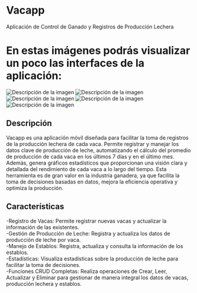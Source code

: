 # Vacapp
Aplicación de Control de Ganado y Registros de Producción Lechera
# En estas imágenes podrás visualizar un poco las interfaces de la aplicación:
![Descripción de la imagen](https://github.com/daviderazo04/Vacapp/blob/317666c5541c9a62c87683330ef391cc6db57797/im%C3%A1genes%20app/1.png)
![Descripción de la imagen](https://github.com/daviderazo04/Vacapp/blob/317666c5541c9a62c87683330ef391cc6db57797/im%C3%A1genes%20app/2.png)
![Descripción de la imagen](https://github.com/daviderazo04/Vacapp/blob/317666c5541c9a62c87683330ef391cc6db57797/im%C3%A1genes%20app/3.png)
![Descripción de la imagen](https://github.com/daviderazo04/Vacapp/blob/317666c5541c9a62c87683330ef391cc6db57797/im%C3%A1genes%20app/4.png)
![Descripción de la imagen](https://github.com/daviderazo04/Vacapp/blob/317666c5541c9a62c87683330ef391cc6db57797/im%C3%A1genes%20app/5.png)
## Descripción

Vacapp es una aplicación móvil diseñada para facilitar la toma de registros de la producción lechera de cada vaca. Permite registrar y manejar los datos clave de producción de leche, automatizando el cálculo del promedio de producción de cada vaca en los últimos 7 días y en el último mes. Además, genera gráficos estadísticos que proporcionan una visión clara y detallada del rendimiento de cada vaca a lo largo del tiempo. Esta herramienta es de gran valor en la industria ganadera, ya que facilita la toma de decisiones basadas en datos, mejora la eficiencia operativa y optimiza la producción.

## Características

-Registro de Vacas: Permite registrar nuevas vacas y actualizar la información de las existentes.<br>
-Gestión de Producción de Leche: Registra y actualiza los datos de producción de leche por vaca.<br>
-Manejo de Establos: Registra, actualiza y consulta la información de los establos.<br>
-Estadísticas: Visualiza estadísticas sobre la producción de leche para facilitar la toma de decisiones.<br>
-Funciones CRUD Completas: Realiza operaciones de Crear, Leer, Actualizar y Eliminar para gestionar de manera integral los datos de vacas, producción lechera y establos.
